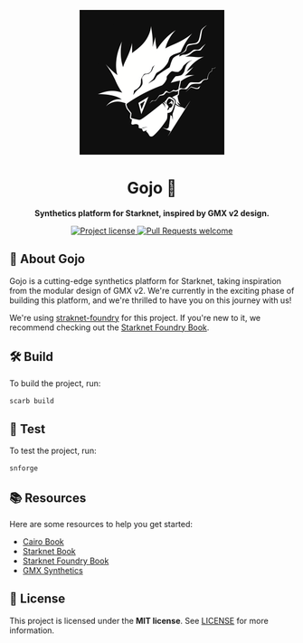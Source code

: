 <!-- prettier-ignore-start -->
<!-- markdownlint-disable -->
<p align="center">
  <img src="docs/images/logo.png" height="256">
</p>

<h1 align="center">Gojo 🚀</h1>

<p align="center">
  <strong>Synthetics platform for Starknet, inspired by GMX v2 design.</strong>
</p>

<p align="center">
  <a href="LICENSE">
    <img src="https://img.shields.io/github/license/keep-starknet-strange/gojo.svg?style=flat-square" alt="Project license">
  </a>
  <a href="https://github.com/keep-starknet-strange/gojo/issues?q=is%3Aissue+is%3Aopen+label%3A%22help+wanted%22">
    <img src="https://img.shields.io/badge/PRs-welcome-ff69b4.svg?style=flat-square" alt="Pull Requests welcome">
  </a>
</p>

<!-- markdownlint-restore -->
<!-- prettier-ignore-end -->

## 🚀 About Gojo

Gojo is a cutting-edge synthetics platform for Starknet, taking inspiration from the modular design of GMX v2. We're currently in the exciting phase of building this platform, and we're thrilled to have you on this journey with us!

We're using [straknet-foundry](https://github.com/foundry-rs/starknet-foundry) for this project. If you're new to it, we recommend checking out the [Starknet Foundry Book](https://foundry-rs.github.io/starknet-foundry/).

## 🛠️ Build

To build the project, run:

```bash
scarb build
```

## 🧪 Test

To test the project, run:

```bash
snforge
```

## 📚 Resources

Here are some resources to help you get started:

- [Cairo Book](https://book.cairo-lang.org/)
- [Starknet Book](https://book.starknet.io/)
- [Starknet Foundry Book](https://foundry-rs.github.io/starknet-foundry/)
- [GMX Synthetics](https://github.com/gmx-io/gmx-synthetics)

## 📖 License

This project is licensed under the **MIT license**. See [LICENSE](LICENSE) for more information.
